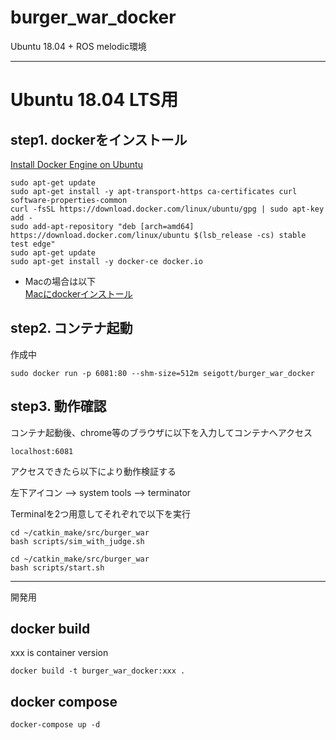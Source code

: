 # burger_war_docker
Ubuntu 18.04 + ROS melodic環境

---
# Ubuntu 18.04 LTS用

## step1. dockerをインストール

[Install Docker Engine on Ubuntu](https://docs.docker.com/engine/install/ubuntu/)

```
sudo apt-get update
sudo apt-get install -y apt-transport-https ca-certificates curl software-properties-common
curl -fsSL https://download.docker.com/linux/ubuntu/gpg | sudo apt-key add -
sudo add-apt-repository "deb [arch=amd64] https://download.docker.com/linux/ubuntu $(lsb_release -cs) stable test edge"
sudo apt-get update
sudo apt-get install -y docker-ce docker.io
```

- Macの場合は以下 <br>
[Macにdockerインストール](https://qiita.com/ama_keshi/items/b4c47a4aca5d48f2661c) <br>

## step2. コンテナ起動

作成中

```
sudo docker run -p 6081:80 --shm-size=512m seigott/burger_war_docker
```

## step3. 動作確認

コンテナ起動後、chrome等のブラウザに以下を入力してコンテナへアクセス

```
localhost:6081
```

アクセスできたら以下により動作検証する

左下アイコン --> system tools --> terminator

Terminalを2つ用意してそれぞれで以下を実行

```
cd ~/catkin_make/src/burger_war
bash scripts/sim_with_judge.sh
```

```
cd ~/catkin_make/src/burger_war
bash scripts/start.sh
```

---

開発用

## docker build

xxx is container version

```
docker build -t burger_war_docker:xxx .
```

## docker compose

```
docker-compose up -d
```
